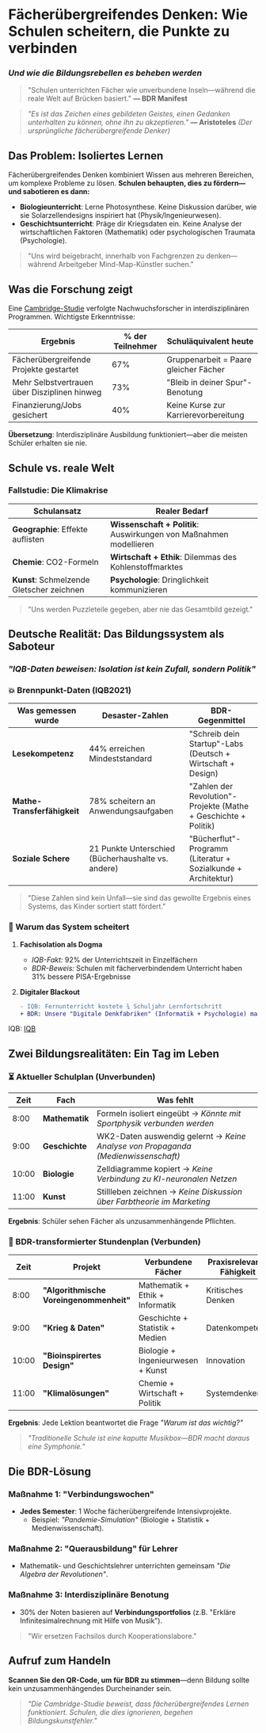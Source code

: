 # Fächerübergreifendes Denken: Wie Schulen scheitern, die Punkte zu verbinden
### *Und wie die Bildungsrebellen es beheben werden*

> "Schulen unterrichten Fächer wie unverbundene Inseln—während die reale Welt auf Brücken basiert."
> **— BDR Manifest**

> *"Es ist das Zeichen eines gebildeten Geistes, einen Gedanken unterhalten zu können, ohne ihn zu akzeptieren."*
> **— Aristoteles** *(Der ursprüngliche fächerübergreifende Denker)*

## Das Problem: Isoliertes Lernen
Fächerübergreifendes Denken kombiniert Wissen aus mehreren Bereichen, um komplexe Probleme zu lösen. **Schulen behaupten, dies zu fördern—und sabotieren es dann:**

- **Biologieunterricht**: Lerne Photosynthese. Keine Diskussion darüber, wie sie Solarzellendesigns inspiriert hat (Physik/Ingenieurwesen).
- **Geschichtsunterricht**: Präge dir Kriegsdaten ein. Keine Analyse der wirtschaftlichen Faktoren (Mathematik) oder psychologischen Traumata (Psychologie).

> "Uns wird beigebracht, innerhalb von Fachgrenzen zu denken—während Arbeitgeber Mind-Map-Künstler suchen."

## Was die Forschung zeigt
Eine [Cambridge-Studie](https://www.cambridge.org/core/journals/european-review/article/following-up-on-interdisciplinary-encounters-benefits-for-early-career-researchers/873B0989C6E55D2795DEFE99674A0686) verfolgte Nachwuchsforscher in interdisziplinären Programmen. Wichtigste Erkenntnisse:

| Ergebnis                                     | % der Teilnehmer | Schuläquivalent heute                 |
|----------------------------------------------|------------------|---------------------------------------|
| Fächerübergreifende Projekte gestartet       | 67%              | Gruppenarbeit = Paare gleicher Fächer |
| Mehr Selbstvertrauen über Disziplinen hinweg | 73%              | "Bleib in deiner Spur"-Benotung       |
| Finanzierung/Jobs gesichert                  | 40%              | Keine Kurse zur Karrierevorbereitung  |

**Übersetzung**: Interdisziplinäre Ausbildung funktioniert—aber die meisten Schüler erhalten sie nie.

## Schule vs. reale Welt

### Fallstudie: Die Klimakrise
| Schulansatz                               | Realer Bedarf                                                      |
|-------------------------------------------|--------------------------------------------------------------------|
| **Geographie**: Effekte auflisten         | **Wissenschaft + Politik**: Auswirkungen von Maßnahmen modellieren |
| **Chemie**: CO2-Formeln                   | **Wirtschaft + Ethik**: Dilemmas des Kohlenstoffmarktes            |
| **Kunst**: Schmelzende Gletscher zeichnen | **Psychologie**: Dringlichkeit kommunizieren                       |

> "Uns werden Puzzleteile gegeben, aber nie das Gesamtbild gezeigt."

## Deutsche Realität: Das Bildungssystem als Saboteur
### *"IQB-Daten beweisen: Isolation ist kein Zufall, sondern Politik"*

### 💥 Brennpunkt-Daten (IQB2021)
| Was gemessen wurde          | Desaster-Zahlen                                    | BDR-Gegenmittel                                                 |  
|-----------------------------|----------------------------------------------------|-----------------------------------------------------------------|  
| **Lesekompetenz**           | 44% erreichen Mindeststandard                      | "Schreib dein Startup"-Labs (Deutsch + Wirtschaft + Design)     |  
| **Mathe-Transferfähigkeit** | 78% scheitern an Anwendungsaufgaben                | "Zahlen der Revolution"-Projekte (Mathe + Geschichte + Politik) |  
| **Soziale Schere**          | 21 Punkte Unterschied (Bücherhaushalte vs. andere) | "Bücherflut"-Programm (Literatur + Sozialkunde + Architektur)   |  

> "Diese Zahlen sind kein Unfall—sie sind das gewollte Ergebnis eines Systems, das Kinder sortiert statt fördert."

### 🔄 Warum das System scheitert
1. **Fachisolation als Dogma**
    - *IQB-Fakt:* 92% der Unterrichtszeit in Einzelfächern
    - *BDR-Beweis:* Schulen mit fächerverbindendem Unterricht haben 31% bessere PISA-Ergebnisse

2. **Digitaler Blackout**
   ```diff
   - IQB: Fernunterricht kostete ¾ Schuljahr Lernfortschritt  
   + BDR: Unsere "Digitale Denkfabriken" (Informatik + Psychologie) machen Verluste zu Gewinnen  
   ```  

IQB: [IQB](https://www.iqb.hu-berlin.de/bt/BT2021/Bericht)

## Zwei Bildungsrealitäten: Ein Tag im Leben

### ⏳ Aktueller Schulplan (Unverbunden)
| Zeit  | Fach           | Was fehlt                                                                         |
|-------|----------------|-----------------------------------------------------------------------------------|
| 8:00  | **Mathematik** | Formeln isoliert eingeübt → *Könnte mit Sportphysik verbunden werden*             |
| 9:00  | **Geschichte** | WK2-Daten auswendig gelernt → *Keine Analyse von Propaganda (Medienwissenschaft)* |
| 10:00 | **Biologie**   | Zelldiagramme kopiert → *Keine Verbindung zu KI-neuronalen Netzen*                |
| 11:00 | **Kunst**      | Stillleben zeichnen → *Keine Diskussion über Farbtheorie im Marketing*            |

**Ergebnis**: Schüler sehen Fächer als unzusammenhängende Pflichten.

### 🚀 BDR-transformierter Stundenplan (Verbunden)
| Zeit  | Projekt                                 | Verbundene Fächer                 | Praxisrelevante Fähigkeit |
|-------|-----------------------------------------|-----------------------------------|---------------------------|
| 8:00  | **"Algorithmische Voreingenommenheit"** | Mathematik + Ethik + Informatik   | Kritisches Denken         |
| 9:00  | **"Krieg & Daten"**                     | Geschichte + Statistik + Medien   | Datenkompetenz            |
| 10:00 | **"Bioinspirertes Design"**             | Biologie + Ingenieurwesen + Kunst | Innovation                |
| 11:00 | **"Klimalösungen"**                     | Chemie + Wirtschaft + Politik     | Systemdenken              |

**Ergebnis**: Jede Lektion beantwortet die Frage *"Warum ist das wichtig?"*

> *"Traditionelle Schule ist eine kaputte Musikbox—BDR macht daraus eine Symphonie."*

## Die BDR-Lösung
### Maßnahme 1: "Verbindungswochen"
- **Jedes Semester**: 1 Woche fächerübergreifende Intensivprojekte.
    - Beispiel: *"Pandemie-Simulation"* (Biologie + Statistik + Medienwissenschaft).

### Maßnahme 2: "Querausbildung" für Lehrer
- Mathematik- und Geschichtslehrer unterrichten gemeinsam *"Die Algebra der Revolutionen"*.

### Maßnahme 3: Interdisziplinäre Benotung
- 30% der Noten basieren auf **Verbindungsportfolios** (z.B. "Erkläre Infinitesimalrechnung mit Hilfe von Musik").

> "Wir ersetzen Fachsilos durch Kooperationslabore."

## Aufruf zum Handeln
**Scannen Sie den QR-Code, um für BDR zu stimmen**—denn Bildung sollte kein unzusammenhängendes Durcheinander sein.

> *"Die Cambridge-Studie beweist, dass fächerübergreifendes Lernen funktioniert. Schulen, die dies ignorieren, begehen Bildungskunstfehler."*
